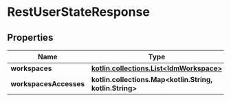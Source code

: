 
# RestUserStateResponse

## Properties
| Name | Type | Description | Notes |
| ------------ | ------------- | ------------- | ------------- |
| **workspaces** | [**kotlin.collections.List&lt;IdmWorkspace&gt;**](IdmWorkspace.md) |  |  [optional] |
| **workspacesAccesses** | **kotlin.collections.Map&lt;kotlin.String, kotlin.String&gt;** |  |  [optional] |
